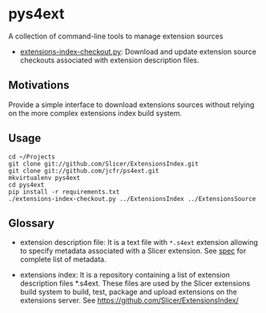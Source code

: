 pys4ext
=======

A collection of command-line tools to manage extension sources

* [extensions-index-checkout.py](extensions-index-checkout.py): Download and update extension source checkouts
associated with extension description files.


Motivations
-----------

Provide a simple interface to download extensions sources without relying on the more complex extensions index
build system.

Usage
-----

```
cd ~/Projects
git clone git://github.com/Slicer/ExtensionsIndex.git
git clone git://github.com/jcfr/ps4ext.git
mkvirtualenv pys4ext
cd pys4ext
pip install -r requirements.txt
./extensions-index-checkout.py ../ExtensionsIndex ../ExtensionsSource
```

Glossary
--------

* extension description file: It is a text file with `*.s4ext` extension allowing to specify metadata
associated with a Slicer extension. See [spec][slicer-extension-description-file-spec] for complete list
of metadata.

* extensions index:  It is a repository containing a list of extension description files *.s4ext. These
files are used by the Slicer extensions build system to build, test, package and upload extensions on the
extensions server. See https://github.com/Slicer/ExtensionsIndex/

[slicer-extension-description-file-spec]: http://wiki.slicer.org/slicerWiki/index.php/Documentation/Nightly/Developers/Extensions/DescriptionFile
